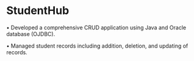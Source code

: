 # StudentHub

• Developed a comprehensive CRUD application using Java and Oracle database (OJDBC).

• Managed student records including addition, deletion, and updating of records.

